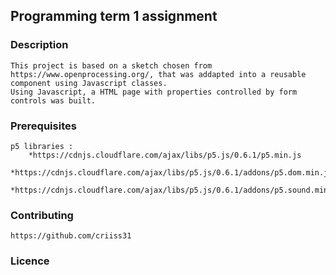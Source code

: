 ## Programming term 1 assignment

### Description
	This project is based on a sketch chosen from https://www.openprocessing.org/, that was addapted into a reusable component using Javascript classes.
	Using Javascript, a HTML page with properties controlled by form controls was built.  

### Prerequisites
	p5 libraries :
		*https://cdnjs.cloudflare.com/ajax/libs/p5.js/0.6.1/p5.min.js
		*https://cdnjs.cloudflare.com/ajax/libs/p5.js/0.6.1/addons/p5.dom.min.js
		*https://cdnjs.cloudflare.com/ajax/libs/p5.js/0.6.1/addons/p5.sound.min.js
	
### Contributing
	https://github.com/criiss31

### Licence


